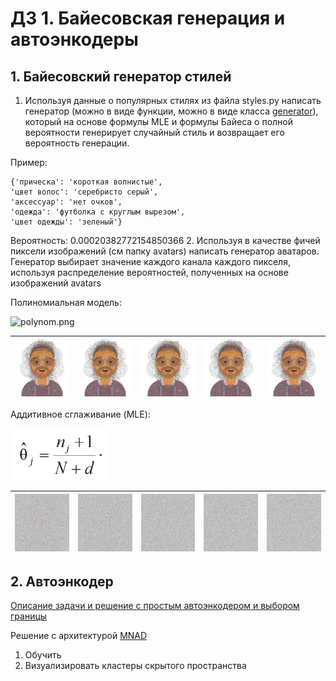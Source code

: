 # ДЗ 1. Байесовская генерация и автоэнкодеры

## 1. Байесовский генератор стилей

1. Используя данные о популярных стилях из файла styles.py написать генератор (можно в виде функции, можно в виде класса [generator](https://wiki.python.org/moin/Generators)), который на основе формулы MLE и формулы Байеса о полной вероятности генерирует случайный стиль и 
возвращает его вероятность генерации.

Пример:

```
{'прическа': 'короткая волнистые', 
'цвет волос': 'серебристо серый', 
'аксессуар': 'нет очков', 
'одежда': 'футболка с круглым вырезом', 
'цвет одежды': 'зеленый'}
```

Вероятность: 0.00020382772154850366
2. Используя в качестве фичей пиксели изображений (см папку avatars) написать генератор аватаров.
Генератор выбирает значение каждого канала каждого пикселя, используя распределение вероятностей, полученных на основе изображений avatars

Полиномиальная модель:
    
![polynom.png](..%2F..%2F..%2FIdeaProjects%2F2024_deep_gen_models%2FLecture_1.Into_to_generative_models%2Fimages%2Fpolynom.png)

|![0.png](imgs%2F0.png)|![1.png](imgs%2F1.png)|![2.png](imgs%2F2.png)|![3.png](imgs%2F3.png)|![4.png](imgs%2F4.png)
|---|---|---|---|---|

Аддитивное сглаживание (MLE):

![img.png](imgs/img.png)

|![0_mle.png](imgs%2F0_mle.png)|![1_mle.png](imgs%2F1_mle.png)|![2_mle.png](imgs%2F2_mle.png)|![3_mle.png](imgs%2F3_mle.png)|![4_mle.png](imgs%2F4_mle.png)|
|---|---|---|---|---|


## 2. Автоэнкодер

[Описание задачи и решение c простым автоэнкодером и выбором границы](https://github.com/sad-bkt/computer_vision_course/tree/Lab2/Lab2)

Решение с архитектурой [MNAD](https://github.com/cvlab-yonsei/MNAD)
1. Обучить
2. Визуализировать кластеры скрытого пространства

